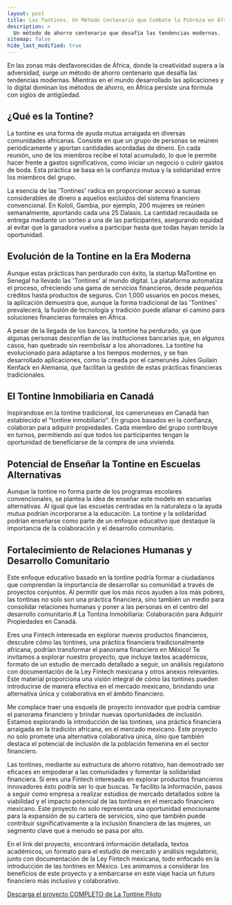 ```yaml
---
layout: post
title: Las Tontines, Un Método Centenario que Combate la Pobreza en África
description: >
  Un método de ahorro centenario que desafía las tendencias modernas.
sitemap: false
hide_last_modified: true
---
```


En las zonas más desfavorecidas de África, donde la creatividad supera a la adversidad, surge un método de ahorro centenario que desafía las tendencias modernas. Mientras en el mundo desarrollado las aplicaciones y lo digital dominan los métodos de ahorro, en África persiste una fórmula con siglos de antigüedad.

## ¿Qué es la Tontine? ##

La tontine es una forma de ayuda mutua arraigada en diversas comunidades africanas. Consiste en que un grupo de personas se reúnen periódicamente y aportan cantidades acordadas de dinero. En cada reunión, uno de los miembros recibe el total acumulado, lo que le permite hacer frente a gastos significativos, como iniciar un negocio o cubrir gastos de boda. Esta práctica se basa en la confianza mutua y la solidaridad entre los miembros del grupo.

La esencia de las 'Tontines' radica en proporcionar acceso a sumas considerables de dinero a aquellos excluidos del sistema financiero convencional. En Kololi, Gambia, por ejemplo, 200 mujeres se reúnen semanalmente, aportando cada una 25 Dalasis. La cantidad recaudada se entrega mediante un sorteo a una de las participantes, asegurando equidad al evitar que la ganadora vuelva a participar hasta que todas hayan tenido la oportunidad.

## Evolución de la Tontine en la Era Moderna ##

Aunque estas prácticas han perdurado con éxito, la startup MaTontine en Senegal ha llevado las 'Tontines' al mundo digital. La plataforma automatiza el proceso, ofreciendo una gama de servicios financieros, desde pequeños créditos hasta productos de seguros. Con 1,000 usuarios en pocos meses, la aplicación demuestra que, aunque la forma tradicional de las 'Tontines' prevalecerá, la fusión de tecnología y tradición puede allanar el camino para soluciones financieras formales en África.

A pesar de la llegada de los bancos, la tontine ha perdurado, ya que algunas personas desconfían de las instituciones bancarias que, en algunos casos, han quebrado sin reembolsar a los ahorradores. La tontine ha evolucionado para adaptarse a los tiempos modernos, y se han desarrollado aplicaciones, como la creada por el camerunés Jules Guilain Kenfack en Alemania, que facilitan la gestión de estas prácticas financieras tradicionales.

## El Tontine Inmobiliaria en Canadá ##

Inspírandose en la tontine tradicional, los cameruneses en Canadá han establecido el "tontine inmobiliario". En grupos basados en la confianza, colaboran para adquirir propiedades. Cada miembro del grupo contribuye en turnos, permitiendo así que todos los participantes tengan la oportunidad de beneficiarse de la compra de una vivienda.

## Potencial de Enseñar la Tontine en Escuelas Alternativas ##

Aunque la tontine no forma parte de los programas escolares convencionales, se plantea la idea de enseñar este modelo en escuelas alternativas. Al igual que las escuelas centradas en la naturaleza o la ayuda mutua podrían incorporarse a la educación. La tontine y la solidaridad podrían enseñarse como parte de un enfoque educativo que destaque la importancia de la colaboración y el desarrollo comunitario.

## Fortalecimiento de Relaciones Humanas y Desarrollo Comunitario ##

Este enfoque educativo basado en la tontine podría formar a ciudadanos que comprendan la importancia de desarrollar su comunidad a través de proyectos conjuntos. Al permitir que los más ricos ayuden a los más pobres, las tontinas no solo son una práctica financiera, sino también un medio para consolidar relaciones humanas y poner a las personas en el centro del desarrollo comunitario.# La Tontina Inmobiliaria: Colaboración para Adquirir Propiedades en Canadá.

Eres una Fintech interesada en explorar nuevos productos financieros, descubre cómo las tontines, una práctica financiera tradicionalmente africana, podrían transformar el panorama financiero en México! Te invitamos a explorar nuestro proyecto, que incluye textos académicos, formato de un estudio de mercado detallado a seguir, un análisis regulatorio con documentación de la Ley Fintech mexicana y otros anexos relevantes. Este material proporciona una visión integral de cómo las tontines pueden introducirse de manera efectiva en el mercado mexicano, brindando una alternativa única y colaborativa en el ámbito financiero.

Me complace traer una esquela de proyecto innovador que podría cambiar el panorama financiero y brindar nuevas oportunidades de inclusión. Estamos explorando la introducción de las tontines, una práctica financiera arraigada en la tradición africana, en el mercado mexicano. Este proyecto no solo promete una alternativa colaborativa única, sino que también destaca el potencial de inclusión de la población femenina en el sector financiero.

Las tontines, mediante su estructura de ahorro rotativo, han demostrado ser eficaces en empoderar a las comunidades y fomentar la solidaridad financiera. Si eres una Fintech interesada en explorar productos financieros innovadores ésto podría ser lo que buscas. Te facilito la información, pasos a seguir como empresa a realizar estudios de mercado detallados sobre la viabilidad y el impacto potencial de las tontines en el mercado financiero mexicano. Este proyecto no solo representa una oportunidad emocionante para la expansión de su cartera de servicios, sino que también puede contribuir significativamente a la inclusión financiera de las mujeres, un segmento clave que a menudo se pasa por alto.

En el link del proyecto, encontrará información detallada, textos académicos, un formato para el estudio de mercado y análisis regulatorio, junto con documentación de la Ley Fintech mexicana, todo enfocado en la introducción de las tontines en México. Les animamos a considerar los beneficios de este proyecto y a embarcarse en este viaje hacia un futuro financiero más inclusivo y colaborativo.

[Descarga el proyecto COMPLETO de La Tontine Piloto](https://www.dropbox.com/scl/fo/a95xjt65xehivtdw65m8d/h?rlkey=nnw513rthgm2eqanbc52k7m9r&dl=0)



<object data="../como_crear_una_tontine.pdf" width="100%" height="600" type='application/pdf'></object>
